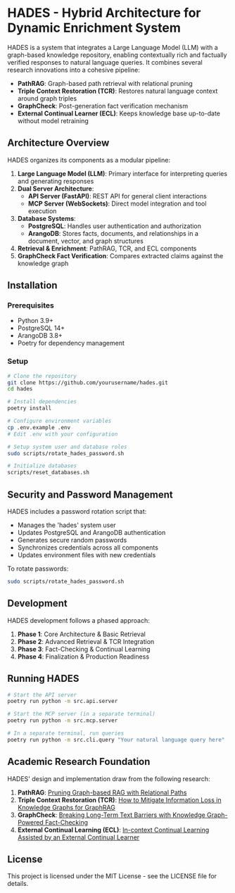 # HADES - Hybrid Architecture for Dynamic Enrichment System

HADES is a system that integrates a Large Language Model (LLM) with a graph-based knowledge repository, enabling contextually rich and factually verified responses to natural language queries. It combines several research innovations into a cohesive pipeline:

- **PathRAG**: Graph-based path retrieval with relational pruning
- **Triple Context Restoration (TCR)**: Restores natural language context around graph triples
- **GraphCheck**: Post-generation fact verification mechanism
- **External Continual Learner (ECL)**: Keeps knowledge base up-to-date without model retraining

## Architecture Overview

HADES organizes its components as a modular pipeline:

1. **Large Language Model (LLM)**: Primary interface for interpreting queries and generating responses
2. **Dual Server Architecture**:
   - **API Server (FastAPI)**: REST API for general client interactions
   - **MCP Server (WebSockets)**: Direct model integration and tool execution
3. **Database Systems**:
   - **PostgreSQL**: Handles user authentication and authorization
   - **ArangoDB**: Stores facts, documents, and relationships in a document, vector, and graph structures
4. **Retrieval & Enrichment**: PathRAG, TCR, and ECL components
5. **GraphCheck Fact Verification**: Compares extracted claims against the knowledge graph

## Installation

### Prerequisites

- Python 3.9+
- PostgreSQL 14+
- ArangoDB 3.8+
- Poetry for dependency management

### Setup

```bash
# Clone the repository
git clone https://github.com/yourusername/hades.git
cd hades

# Install dependencies
poetry install

# Configure environment variables
cp .env.example .env
# Edit .env with your configuration

# Setup system user and database roles
sudo scripts/rotate_hades_password.sh

# Initialize databases
scripts/reset_databases.sh
```

## Security and Password Management

HADES includes a password rotation script that:
- Manages the 'hades' system user
- Updates PostgreSQL and ArangoDB authentication
- Generates secure random passwords
- Synchronizes credentials across all components
- Updates environment files with new credentials

To rotate passwords:

```bash
sudo scripts/rotate_hades_password.sh
```

## Development

HADES development follows a phased approach:

1. **Phase 1**: Core Architecture & Basic Retrieval
2. **Phase 2**: Advanced Retrieval & TCR Integration
3. **Phase 3**: Fact-Checking & Continual Learning
4. **Phase 4**: Finalization & Production Readiness

## Running HADES

```bash
# Start the API server
poetry run python -m src.api.server

# Start the MCP server (in a separate terminal)
poetry run python -m src.mcp.server

# In a separate terminal, run queries
poetry run python -m src.cli.query "Your natural language query here"
```

## Academic Research Foundation

HADES' design and implementation draw from the following research:

1. **PathRAG**: [Pruning Graph-based RAG with Relational Paths](https://arxiv.org/html/2502.14902v1)
2. **Triple Context Restoration (TCR)**: [How to Mitigate Information Loss in Knowledge Graphs for GraphRAG](https://arxiv.org/html/2501.15378v1)
3. **GraphCheck**: [Breaking Long-Term Text Barriers with Knowledge Graph-Powered Fact-Checking](https://arxiv.org/html/2502.16514v1)
4. **External Continual Learning (ECL)**: [In-context Continual Learning Assisted by an External Continual Learner](https://arxiv.org/html/2412.15563v1)

## License

This project is licensed under the MIT License - see the LICENSE file for details.
